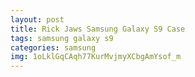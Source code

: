 ```yaml
---
layout: post
title: Rick Jaws Samsung Galaxy S9 Case
tags: samsung galaxy s9
categories: samsung
img: 1oLklGqCAqh77KurMvjmyXCbgAmYsof_m
---
```

